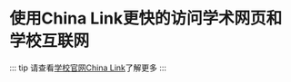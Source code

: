 # 使用China Link更快的访问学术网页和学校互联网

::: tip
请查看[学校官网China Link](https://intranet.birmingham.ac.uk/it/services/china-link.aspx)了解更多
:::